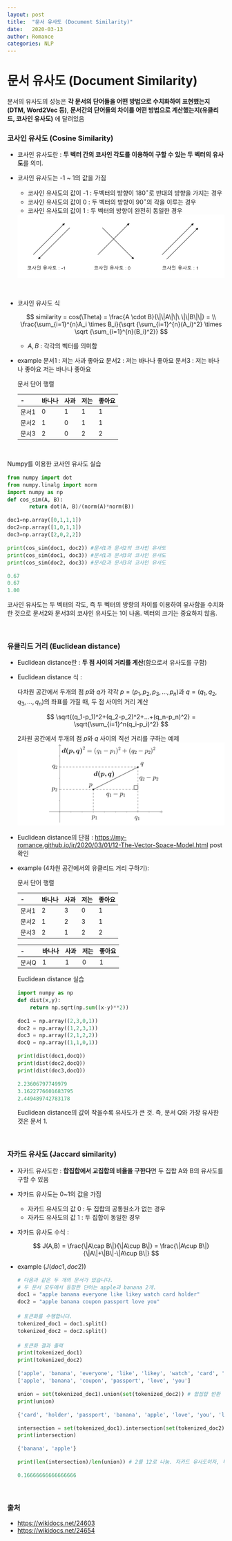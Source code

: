 ```yaml
---
layout: post
title:  "문서 유사도 (Document Similarity)"
date:   2020-03-13
author: Romance
categories: NLP
---
```

# 문서 유사도 (Document Similarity)

 문서의 유사도의 성능은 **각 문서의 단어들을 어떤 방법으로 수치화하여 표현했는지(DTM, Word2Vec 등)**, **문서간의 단어들의 차이를 어떤 방법으로 계산했는지(유클리드, 코사인 유사도)** 에 달려있음



### 코사인 유사도 (Cosine Similarity)

- 코사인 유사도란 : **두 벡터 간의 코사인 각도를 이용하여 구할 수 있는 두 벡터의 유사도**를 의미. 

- 코사인 유사도는 -1 ~ 1의 값을 가짐

  - 코사인 유사도의 값이 -1 : 두벡터의 방향이 $180^\circ$로 반대의 방향을 가지는 경우
  - 코사인 유사도의 값이 0 : 두 벡터의 방향이 $90^\circ$의 각을 이루는 경우
  - 코사인 유사도의 값이 1 : 두 벡터의 방향이 완전히 동일한 경우

  <img src="/assets/image/문서유사도1.png">

<br>  

- 코사인 유사도 식

  $$
  similarity = cos(\Theta) = \frac{A \cdot B}{\|\|A\|\|\ \|\|B\|\|} = \\
  \frac{\sum_{i=1}^{n}A_i \times B_i}{\sqrt {\sum_{i=1}^{n}(A_i)^2} \times \sqrt {\sum_{i=1}^{n}(B_i)^2}} 
  $$

  - $A, B$ : 각각의 벡터를 의미함

- example 
  문서1 : 저는 사과 좋아요
  문서2 : 저는 바나나 좋아요
  문서3 : 저는 바나나 좋아요 저는 바나나 좋아요


  문서 단어 행렬

  | -     | 바나나 | 사과 | 저는 | 좋아요 |
  | ----- | ------ | ---- | ---- | ------ |
  | 문서1 | 0      | 1    | 1    | 1      |
  | 문서2 | 1      | 0    | 1    | 1      |
  | 문서3 | 2      | 0    | 2    | 2      |

<br>  

  Numpy를 이용한 코사인 유사도 실습

  ```python
  from numpy import dot
  from numpy.linalg import norm
  import numpy as np
  def cos_sim(A, B):
         return dot(A, B)/(norm(A)*norm(B))
  ```

  ```python
  doc1=np.array([0,1,1,1])
  doc2=np.array([1,0,1,1])
  doc3=np.array([2,0,2,2])
  ```

  ```python
  print(cos_sim(doc1, doc2)) #문서1과 문서2의 코사인 유사도
  print(cos_sim(doc1, doc3)) #문서1과 문서3의 코사인 유사도
  print(cos_sim(doc2, doc3)) #문서2과 문서3의 코사인 유사도
  ```

  ```python
  0.67
  0.67
  1.00
  ```

  코사인 유사도는 두 벡터의 각도, 즉 두 벡터의 방향의 차이를 이용하여 유사함을 수치화한 것으로  문서2와 문서3의 코사인 유사도는 1이 나옴. 벡터의 크기는 중요하지 않음.

<br>

### 유클리드 거리 (Euclidean distance)

- Euclidean distance란 : **두 점 사이의 거리를 계산**(함으로서 유사도를 구함)

- Euclidean distance 식 : 

  다차원 공간에서 두개의 점 $p$와 $q$가 각각 $p = (p_1,p_2,p_3,...,p_n)$과 $q = (q_1,q_2,q_3,...,q_n)$의 좌표를 가질 때, 두 점 사이의 거리 계산
  
  
  $$
  \sqrt{(q_1-p_1)^2+(q_2-p_2)^2+...+(q_n-p_n)^2} = \sqrt{\sum_{i=1}^n(q_i-p_i)^2}
  $$

  2차원 공간에서 두개의 점  $p$와 $q$ 사이의 직선 거리를 구하는 예제
  <img src="/assets/image/문서유사도2.png">

- Euclidean distance의 단점 : https://my-romance.github.io/ir/2020/03/01/12-The-Vector-Space-Model.html post 확인

- example (4차원 공간에서의 유클리드 거리 구하기):


  문서 단어 행렬

  | -     | 바나나 | 사과 | 저는 | 좋아요 |
  | ----- | ------ | ---- | ---- | ------ |
  | 문서1 | 2      | 3    | 0    | 1      |
  | 문서2 | 1      | 2    | 3    | 1      |
  | 문서3 | 2      | 1    | 2    | 2      |

  | -     | 바나나 | 사과 | 저는 | 좋아요 |
  | ----- | ------ | ---- | ---- | ------ |
  | 문서Q | 1      | 1    | 0    | 1      |


  Euclidean distance 실습 

  ```python
  import numpy as np
  def dist(x,y):   
      return np.sqrt(np.sum((x-y)**2))
  ```

  ```python
  doc1 = np.array((2,3,0,1))
  doc2 = np.array((1,2,3,1))
  doc3 = np.array((2,1,2,2))
  docQ = np.array((1,1,0,1))
  ```

  ```python
  print(dist(doc1,docQ))
  print(dist(doc2,docQ))
  print(dist(doc3,docQ))
  ```

  ```python
  2.23606797749979
  3.1622776601683795
  2.449489742783178
  ```

  Euclidean distance의 값이 작을수록 유사도가 큰 것. 즉, 문서 Q와 가장 유사한 것은 문서 1.

<br>

### 자카드 유사도 **(Jaccard similarity)**

- 자카드 유사도란 : **합집합에서 교집합의 비율을 구한다**면 두 집합 A와 B의 유사도를 구할 수 있음

- 자카드 유사도는 0~1의 값을 가짐

  - 자카드 유사도의 값 0 : 두 집합의 공통원소가 없는 경우
  - 자카드 유사도의 값 1 : 두 집합이 동일한 경우

- 자카드 유사도 수식 : 

  $$
  J(A,B) = \frac{\|A\cap B\|}{\|A\cup B\|} = \frac{\|A\cup B\|}{\|A\|+\|B\|-\|A\cup B\|}
  $$

- example ($J(doc1,doc2)$)

  ```python
  # 다음과 같은 두 개의 문서가 있습니다.
  # 두 문서 모두에서 등장한 단어는 apple과 banana 2개.
  doc1 = "apple banana everyone like likey watch card holder"
  doc2 = "apple banana coupon passport love you"
  
  # 토큰화를 수행합니다.
  tokenized_doc1 = doc1.split()
  tokenized_doc2 = doc2.split()
  
  # 토큰화 결과 출력
  print(tokenized_doc1)
  print(tokenized_doc2)
  ```

  ```python
  ['apple', 'banana', 'everyone', 'like', 'likey', 'watch', 'card', 'holder']
  ['apple', 'banana', 'coupon', 'passport', 'love', 'you']
  ```

  ```python
  union = set(tokenized_doc1).union(set(tokenized_doc2)) # 합집합 반환
  print(union)
  ```

  ```python
  {'card', 'holder', 'passport', 'banana', 'apple', 'love', 'you', 'likey', 'coupon', 'like', 'watch', 'everyone'}
  ```

  ```python
  intersection = set(tokenized_doc1).intersection(set(tokenized_doc2)) # 교집합 반환
  print(intersection)
  ```

  ```python
  {'banana', 'apple'}
  ```

  ```python
  print(len(intersection)/len(union)) # 2를 12로 나눔. 자카드 유사도이자, 두 문서의 총 단어 집합에서 두 문서에서 공통적으로 등장한 단어의 비율
  ```

  ```python
  0.16666666666666666
  ```

<br>

### 출처

- https://wikidocs.net/24603
- https://wikidocs.net/24654
